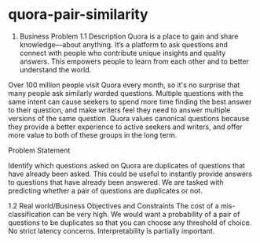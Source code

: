 # quora-pair-similarity

1. Business Problem
1.1 Description
Quora is a place to gain and share knowledge—about anything.
It’s a platform to ask questions and connect with people who contribute unique insights and quality answers.
This empowers people to learn from each other and to better understand the world.

Over 100 million people visit Quora every month, so it's no surprise that many people ask similarly worded questions. 
Multiple questions with the same intent can cause seekers to spend more time finding the best answer to their question, 
and make writers feel they need to answer multiple versions of the same question. 
Quora values canonical questions because they provide a better experience to active seekers and writers, 
and offer more value to both of these groups in the long term.


Problem Statement

Identify which questions asked on Quora are duplicates of questions that have already been asked.
This could be useful to instantly provide answers to questions that have already been answered.
We are tasked with predicting whether a pair of questions are duplicates or not.

1.2 Real world/Business Objectives and Constraints
The cost of a mis-classification can be very high.
We would want a probability of a pair of questions to be duplicates so that you can choose any threshold of choice.
No strict latency concerns.
Interpretability is partially important.
